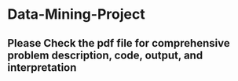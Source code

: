 # Data-Mining-Project
## Please Check the pdf file for comprehensive problem description, code, output, and interpretation

